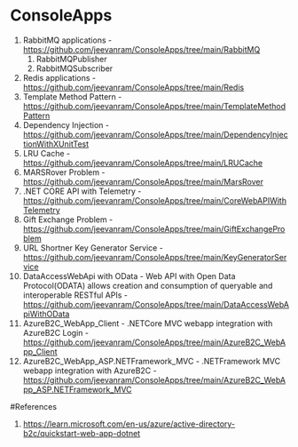 # ConsoleApps
1) RabbitMQ applications - https://github.com/jeevanram/ConsoleApps/tree/main/RabbitMQ
    1) RabbitMQPublisher 
    2) RabbitMQSubscriber 
2) Redis applications - https://github.com/jeevanram/ConsoleApps/tree/main/Redis
3) Template Method Pattern - https://github.com/jeevanram/ConsoleApps/tree/main/TemplateMethodPattern
4) Dependency Injection - https://github.com/jeevanram/ConsoleApps/tree/main/DependencyInjectionWithXUnitTest
5) LRU Cache - https://github.com/jeevanram/ConsoleApps/tree/main/LRUCache
6) MARSRover Problem - https://github.com/jeevanram/ConsoleApps/tree/main/MarsRover
7) .NET CORE API with Telemetry - https://github.com/jeevanram/ConsoleApps/tree/main/CoreWebAPIWithTelemetry
8) Gift Exchange Problem - https://github.com/jeevanram/ConsoleApps/tree/main/GiftExchangeProblem
9) URL Shortner Key Generator Service - https://github.com/jeevanram/ConsoleApps/tree/main/KeyGeneratorService
10) DataAccessWebApi with OData - Web API with Open Data Protocol(ODATA) allows creation and consumption of queryable and interoperable RESTful APIs  - https://github.com/jeevanram/ConsoleApps/tree/main/DataAccessWebApiWithOData
11) AzureB2C_WebApp_Client - .NETCore MVC webapp integration with AzureB2C Login - https://github.com/jeevanram/ConsoleApps/tree/main/AzureB2C_WebApp_Client
12) AzureB2C_WebApp_ASP.NETFramework_MVC - .NETFramework MVC webapp integration with AzureB2C - https://github.com/jeevanram/ConsoleApps/tree/main/AzureB2C_WebApp_ASP.NETFramework_MVC

#References
1) https://learn.microsoft.com/en-us/azure/active-directory-b2c/quickstart-web-app-dotnet
